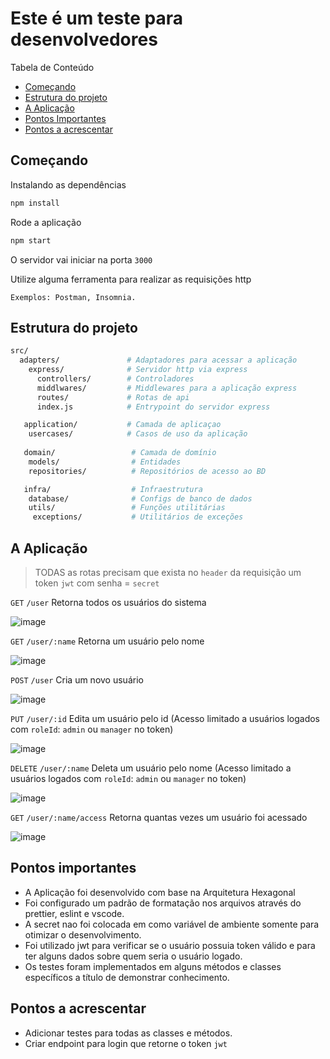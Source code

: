 # Este é um teste para desenvolvedores

Tabela de Conteúdo

* [Começando](#começando)
* [Estrutura do projeto](#estrutura-do-projeto)
* [A Aplicação](#a-aplicação)
* [Pontos Importantes](#pontos-importantes)
* [Pontos a acrescentar](#pontos-a-acrescentar)


## Começando

Instalando as dependências

```bash
npm install
```

Rode a aplicação

```bash
npm start
```

O servidor vai iniciar na porta `3000`

Utilize alguma ferramenta para realizar as requisições http
```
Exemplos: Postman, Insomnia.
```

## Estrutura do projeto

```bash
src/
  adapters/               # Adaptadores para acessar a aplicação
    express/              # Servidor http via express
      controllers/        # Controladores
      middlwares/         # Middlewares para a aplicação express
      routes/             # Rotas de api
      index.js            # Entrypoint do servidor express

   application/           # Camada de aplicaçao
    usercases/            # Casos de uso da aplicação
   
   domain/                 # Camada de domínio
    models/                # Entidades
    repositories/          # Repositórios de acesso ao BD

   infra/                  # Infraestrutura
    database/              # Configs de banco de dados
    utils/                 # Funções utilitárias
     exceptions/           # Utilitários de exceções
```

## A Aplicação

> TODAS as rotas precisam que exista no `header` da requisição um token `jwt` com senha = `secret`

`GET` `/user` Retorna todos os usuários do sistema

![image](https://github.com/LeoFuna/workers-database/assets/80538553/d3b4a605-4d33-47d3-8a9a-27e2233ddd86)

`GET` `/user/:name` Retorna um usuário pelo nome

![image](https://github.com/LeoFuna/workers-database/assets/80538553/2e30f4b4-3079-4e50-981e-a5c434e481c6)

`POST` `/user` Cria um novo usuário

![image](https://github.com/LeoFuna/workers-database/assets/80538553/54fac1e9-12d2-474e-b20e-c242c52022fa)

`PUT` `/user/:id` Edita um usuário pelo id (Acesso limitado a usuários logados com `roleId`: `admin` ou `manager` no token)

![image](https://github.com/LeoFuna/workers-database/assets/80538553/d12839b9-3970-406e-8a1c-acad91552257)

`DELETE` `/user/:name` Deleta um usuário pelo nome (Acesso limitado a usuários logados com `roleId`: `admin` ou `manager` no token)

![image](https://github.com/LeoFuna/workers-database/assets/80538553/c61b2e8c-4851-4415-ada7-25312ac243ae)

`GET` `/user/:name/access` Retorna quantas vezes um usuário foi acessado

![image](https://github.com/LeoFuna/workers-database/assets/80538553/0e364cc9-9da6-4b71-836a-cf7d35ac97ff)

## Pontos importantes

* A Aplicação foi desenvolvido com base na Arquitetura Hexagonal
* Foi configurado um padrão de formatação nos arquivos através do prettier, eslint e vscode.
* A secret nao foi colocada em como variável de ambiente somente para otimizar o desenvolvimento.
* Foi utilizado jwt para verificar se o usuário possuia token válido e para ter alguns dados sobre quem seria o usuário logado.
* Os testes foram implementados em alguns métodos e classes específicos a título de demonstrar conhecimento.

## Pontos a acrescentar

* Adicionar testes para todas as classes e métodos.
* Criar endpoint para login que retorne o token `jwt`

